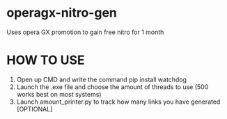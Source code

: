 # operagx-nitro-gen
Uses opera GX promotion to gain free nitro for 1 month

# HOW TO USE

1. Open up CMD and write the command pip install watchdog
2. Launch the .exe file and choose the amount of threads to use (500 works best on most systems)
3. Launch amount_printer.py to track how many links you have generated [OPTIONAL] 

